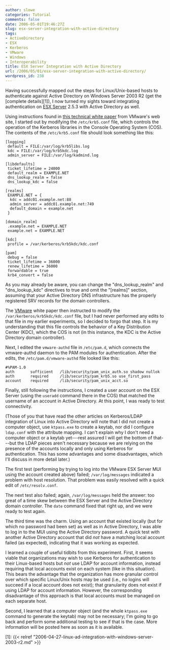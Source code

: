 ```yaml
---
author: slowe
categories: Tutorial
comments: false
date: 2006-05-01T19:46:27Z
slug: esx-server-integration-with-active-directory
tags:
- ActiveDirectory
- ESX
- Kerberos
- VMware
- Windows
- Interoperability
title: ESX Server Integration with Active Directory
url: /2006/05/01/esx-server-integration-with-active-directory/
wordpress_id: 238
---
```


Having successfully mapped out the steps for Linux/Unix-based hosts to authenticate against Active Directory on Windows Server 2003 R2 (get the [complete details][1]), I now turned my sights toward integrating authentication on [ESX Server](http://www.vmware.com/products/esx/) 2.5.3 with Active Directory as well.

Using instructions found in [this technical white paper](http://www.vmware.com/pdf/esx_authentication_AD.pdf) from VMware's web site, I started out by modifying the `/etc/krb5.conf` file, which controls the operation of the Kerberos libraries in the Console Operating System (COS).  The contents of the `/etc/krb5.conf` file should look something like this:

```text
[logging]
 default = FILE:/var/log/krb5libs.log
 kdc = FILE:/var/log/krb5kdc.log
 admin_server = FILE:/var/log/kadmind.log

[libdefaults]
 ticket_lifetime = 24000
 default_realm = EXAMPLE.NET
 dns_lookup_realm = false
 dns_lookup_kdc = false

[realms]
 EXAMPLE.NET = {
  kdc = addc01.example.net:88
  admin_server = addc01.example.net:749
  default_domain = example.net
 }

[domain_realm]
 .example.net = EXAMPLE.NET
 example.net = EXAMPLE.NET

[kdc]
 profile = /var/kerberos/krb5kdc/kdc.conf

[pam]
 debug = false
 ticket_lifetime = 36000
 renew_lifetime = 36000
 forwardable = true
 krb4_convert = false
```

As you may already be aware, you can change the "dns_lookup_realm" and "dns_lookup_kdc" directives to true and omit the "[realms]" section, assuming that your Active Directory DNS infrastructure has the properly registered SRV records for the domain controllers.

The [VMware](http://www.vmware.com/) white paper then instructed to modify the `/var/kerberos/krb5kdc/kdc.conf` file, but I had never performed any edits to that file in my earlier experiments, so I decided to forgo that step. It is my understanding that this file controls the behavior of a Key Distribution Center (KDC), which the COS is not (in this instance, the KDC is the Active Directory domain controller).

Next, I edited the `vmware-authd` file in `/etc/pam.d`, which connects the vmware-authd daemon to the PAM modules for authentication. After the edits, the `/etc/pam.d/vmware-authd` file looked like this:

```text
#%PAM-1.0
auth       sufficient   /lib/security/pam_unix_auth.so shadow nullok
auth       required     /lib/security/pam_krb5.so use_first_pass
account    required     /lib/security/pam_unix_acct.so
```

Finally, still following the instructions, I created a user account on the ESX Server (using the `useradd` command there in the COS) that matched the username of an account in Active Directory. At this point, I was ready to test connectivity.

(Those of you that have read the other articles on Kerberos/LDAP integration of Linux into Active Directory will note that I did not create a computer object, use `ktpass.exe` to create a keytab, nor did I configure `ldap.conf` with the attribute mapping. I can't explain why I don't need a computer object or a keytab yet---rest assured I will get the bottom of that---but the LDAP pieces aren't necessary because we are relying on the presence of the accounts locally and only using Kerberos for authentication. This has some advantages and some disadvantages, which I'll discuss in more detail later.)

The first test (performing by trying to log into the VMware ESX Server MUI using the account created above) failed; `/var/log/messages` indicated a problem with host resolution. That problem was easily resolved with a quick edit of `/etc/resolv.conf`.

The next test also failed; again, `/var/log/messages` held the answer: too great of a time skew between the ESX Server and the Active Directory domain controller. The `date` command fixed that right up, and we were ready to test again.

The third time was the charm. Using an account that existed locally (but for which no password had been set) as well as in Active Directory, I was able to log in to the MUI using the Active Directory password. A quick test with another Active Directory account that did _not_ have a matching local account failed (as expected), indicating that it was working as expected.

I learned a couple of useful tidbits from this experiment. First, it seems viable that organizations may wish to use Kerberos for authentication to their Linux-based hosts but _not_ use LDAP for account information, instead requiring that local accounts exist on each system (like in this situation). This bears the advantage that the organization has more granular control over which specific Linux/Unix hosts may be used (i.e., no logins will succeed if a local account does not exist); that granularity does not exist if using LDAP for account information. However, the corresponding disadvantage of this approach is that local accounts must be managed on each separate host.

Second, I learned that a computer object (and the whole `ktpass.exe` command to generate the keytab) may not be necessary; I'm going to go back and perform some additional testing to see if that is the case. More information will be posted here as soon as it is available.

[1]: {{< relref "2006-04-27-linux-ad-integration-with-windows-server-2003-r2.md" >}}
